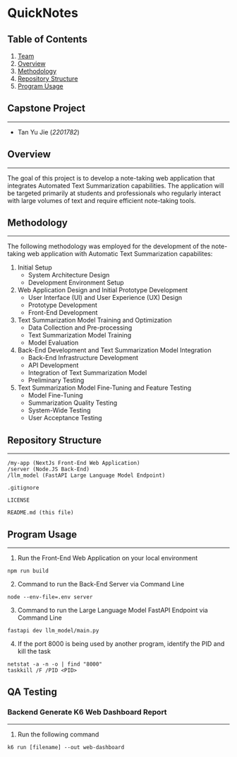 # QuickNotes
## Table of Contents
1. [Team](#capstone-project)
2. [Overview](#overview)
3. [Methodology](#methodology)
4. [Repository Structure](#repository-structure)
5. [Program Usage](#program-usage)

## Capstone Project
---
- Tan Yu Jie (*2201782*)

## Overview
---
The goal of this project is to develop a note-taking web application that integrates Automated Text Summarization capabilities. The application will be targeted primarily at students and professionals who regularly interact with large volumes of text and require efficient note-taking tools.

## Methodology
---
The following methodology was employed for the development of the note-taking web application with Automatic Text Summarization capabilites:
1. Initial Setup
    - System Architecture Design
    - Development Environment Setup
2. Web Application Design and Initial Prototype Development
    - User Interface (UI) and User Experience (UX) Design
    - Prototype Development
    - Front-End Development
3. Text Summarization Model Training and Optimization
    - Data Collection and Pre-processing
    - Text Summarization Model Training
    - Model Evaluation
4. Back-End Development and Text Summarization Model Integration
    - Back-End Infrastructure Development
    - API Development
    - Integration of Text Summarization Model
    - Preliminary Testing
5. Text Summarization Model Fine-Tuning and Feature Testing
    - Model Fine-Tuning
    - Summarization Quality Testing
    - System-Wide Testing
    - User Acceptance Testing

## Repository Structure
---
```
/my-app (NextJs Front-End Web Application)
/server (Node.JS Back-End)
/llm_model (FastAPI Large Language Model Endpoint)

.gitignore

LICENSE

README.md (this file)
```

## Program Usage
---
1. Run the Front-End Web Application on your local environment
```shell
npm run build
```

2. Command to run the Back-End Server via Command Line
```shell
node --env-file=.env server
```

3. Command to run the Large Language Model FastAPI Endpoint via Command Line
```shell
fastapi dev llm_model/main.py
```

4. If the port 8000 is being used by another program, identify the PID and kill the task
```shell
netstat -a -n -o | find "8000"
taskkill /F /PID <PID>
```


## QA Testing

### Backend Generate K6 Web Dashboard Report
---
1. Run the following command
```shell
k6 run [filename] --out web-dashboard
```